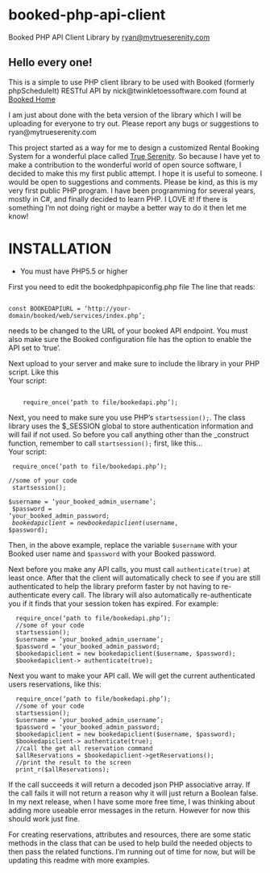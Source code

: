# booked-php-api-client
Booked PHP API Client Library
by ryan@mytrueserenity.com

<h2>Hello every one!</h2>

<p>This is a simple to use PHP client library to be used with Booked (formerly phpScheduleIt) RESTful API by nick@twinkletoessoftware.com found at <a href='http://sourceforge.net/projects/phpscheduleit'>Booked Home</a></p>
<p>I am just about done with the beta version of the library which I will be uploading for everyone to try out.
Please report any bugs or suggestions to ryan@mytrueserenity.com</p>
<p>This project started as a way for me to design a customized Rental Booking System for a wonderful place called <a href='https://mytrueserenity.com'>True Serenity</a>. So because I have yet to make a contribution to the wonderful world of open source software, I decided to make this my first public attempt. I hope it is useful to someone. I would be open to suggestions and comments. Please be kind, as this is my very first public PHP program. I have been programming for several years, mostly in C#, and finally decided to learn PHP. I LOVE it! If there is something I’m not doing right or maybe a better way to do it then let me know!</p>
<h1>INSTALLATION</h1>
<ul><li>You must have PHP5.5 or higher</li></ul>
<p>First you need to edit the bookedphpapiconfig.php file
The line that reads:</p> 
<p>
<code>
const BOOKEDAPIURL = ‘http://your-domain/booked/web/services/index.php’;
</code>
</p>
<p>needs to be changed to the URL of your booked API endpoint. You must also make sure the Booked configuration file has the option to enable the API set to ‘true’.</p>
<p>Next upload to your server and make sure to include the library in your PHP script. Like this
<br>
Your script:</p>
<p>
<code>
	require_once(‘path to file/bookedapi.php’);
</code>
</p>
<p>Next, you need to make sure you use PHP’s <code>startsession();</code>. The class library uses the $_SESSION global to store authentication information and will fail if not used. So before you call anything other than the _construct function, remember to call <code>startsession();</code> first, like this…
<br>
Your script:</p>

<code>	require_once(‘path to file/bookedapi.php’);</code><br>
<code>	//some of your code</code><br>
<code>	startsession();</code><br>
<code>	$username = ‘your_booked_admin_username’;</code><br>
<code>	$password = ‘your_booked_admin_password;</code><br>
<code>	$bookedapiclient = new bookedapiclient($username, $password);</code><br>


<p>Then, in the above example, replace the variable <code>$username</code> with your Booked user name and <code>$password</code> with your Booked password.</p>

<p>Next before you make any API calls, you must call <code>authenticate(true)</code> at least once. After that the client will automatically check to see if you are still authenticated to help the library preform faster by not having to re-authenticate every call. The library will also automatically re-authenticate you if it finds that your session token has expired. For example:</p>
<code>	require_once(‘path to file/bookedapi.php’);</code><br>
<code>	//some of your code</code><br>
<code>	startsession();</code><br>
<code>	$username = ‘your_booked_admin_username’;</code><br>
<code>	$password = ‘your_booked_admin_password;</code><br>
<code>	$bookedapiclient = new bookedapiclient($username, $password);</code><br>
<code>	$bookedapiclient-> authenticate(true);</code><br>

<p>Next you want to make your API call. We will get the current authenticated users reservations, like this:</p>
<code>	require_once(‘path to file/bookedapi.php’);</code><br>
<code>	//some of your code</code><br>
<code>	startsession();</code><br>
<code>	$username = ‘your_booked_admin_username’;</code><br>
<code>	$password = ‘your_booked_admin_password;</code><br>
<code>	$bookedapiclient = new bookedapiclient($username, $password);</code><br>
<code>	$bookedapiclient-> authenticate(true);</code><br>
<code>	//call the get all reservation command</code><br>
<code>	$allReservations = $bookedapiclient->getReservations();</code><br>
<code>	//print the result to the screen</code><br>
<code>	print_r($allReservations);</code><br>

<p>If the call succeeds it will return a decoded json PHP associative array. If the call fails it will not return a reason why it will just return a Boolean false. In my next release, when I have some more free time, I was thinking about adding more useable error messages in the return. However for now this should work just fine.</p>  
<p>For creating reservations, attributes and resources, there are some static methods in the class that can be used to help build the needed objects to then pass the related functions. I’m running out of time for now, but will be updating this readme with more examples.</p>

